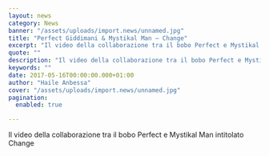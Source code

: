 ```yaml
---
layout: news
category: News
banner: "/assets/uploads/import.news/unnamed.jpg"
title: "Perfect Giddimani & Mystikal Man – Change"
excerpt: "Il video della collaborazione tra il bobo Perfect e Mystikal Man intitolato Change"
quote: ""
description: "Il video della collaborazione tra il bobo Perfect e Mystikal Man intitolato Change"
keywords: ""
date: 2017-05-16T00:00:00.000+01:00
author: "Haile Anbessa"
cover: "/assets/uploads/import.news/unnamed.jpg"
pagination:
  enabled: true

---
```


Il video della collaborazione tra il bobo Perfect e Mystikal Man intitolato Change